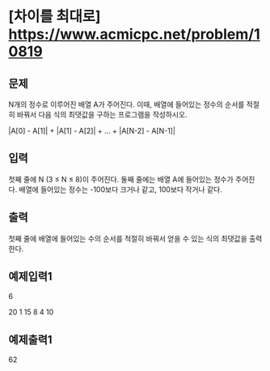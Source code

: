 # [차이를 최대로] https://www.acmicpc.net/problem/10819

## 문제
N개의 정수로 이루어진 배열 A가 주어진다. 
이때, 배열에 들어있는 정수의 순서를 적절히 바꿔서 다음 식의 최댓값을 구하는 프로그램을 작성하시오.

|A[0] - A[1]| + |A[1] - A[2]| + ... + |A[N-2] - A[N-1]|

## 입력
첫째 줄에 N (3 ≤ N ≤ 8)이 주어진다. 둘째 줄에는 배열 A에 들어있는 정수가 주어진다. 
배열에 들어있는 정수는 -100보다 크거나 같고, 100보다 작거나 같다.

## 출력
첫째 줄에 배열에 들어있는 수의 순서를 적절히 바꿔서 얻을 수 있는 식의 최댓값을 출력한다.

## 예제입력1
6

20 1 15 8 4 10

## 예제출력1
62
